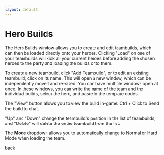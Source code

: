 ```yaml
---
layout: default
---
```


# Hero Builds

The Hero Builds window allows you to create and edit teambuilds, which can then be loaded directly onto your heroes. Clicking "Load" on one of your teambuilds will kick all your current heroes before adding the chosen heroes to the party and loading the builds onto them.

To create a new teambuild, click "Add Teambuild", or to edit an existing teambuild, click on its name. This will open a new window, which can be independently moved and re-sized. You can have multiple windows open at once. In these windows, you can write the name of the team and the individual builds, select the hero, and paste in the template codes.

The "View" button allows you to view the build in-game. Ctrl + Click to Send the build to chat.

"Up" and "Down" change the teambuild's position in the list of teambuilds, and "Delete" will delete the entire teambuild from the list.

The **Mode** dropdown allows you to automatically change to Normal or Hard Mode when loading the team.

[back](./)
